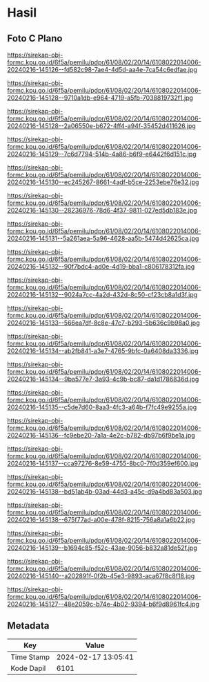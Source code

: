 # Hasil

## Foto C Plano

https://sirekap-obj-formc.kpu.go.id/6f5a/pemilu/pdpr/61/08/02/20/14/6108022014006-20240216-145126--fd582c98-7ae4-4d5d-aa4e-7ca54c6edfae.jpg

https://sirekap-obj-formc.kpu.go.id/6f5a/pemilu/pdpr/61/08/02/20/14/6108022014006-20240216-145128--9710a1db-e964-4719-a5fb-7038819732f1.jpg

https://sirekap-obj-formc.kpu.go.id/6f5a/pemilu/pdpr/61/08/02/20/14/6108022014006-20240216-145128--2a06550e-b672-4ff4-a94f-35452d411626.jpg

https://sirekap-obj-formc.kpu.go.id/6f5a/pemilu/pdpr/61/08/02/20/14/6108022014006-20240216-145129--7c6d7794-514b-4a86-b6f9-e6442f6d151c.jpg

https://sirekap-obj-formc.kpu.go.id/6f5a/pemilu/pdpr/61/08/02/20/14/6108022014006-20240216-145130--ec245267-8661-4adf-b5ce-2253ebe76e32.jpg

https://sirekap-obj-formc.kpu.go.id/6f5a/pemilu/pdpr/61/08/02/20/14/6108022014006-20240216-145130--28236976-78d6-4f37-9811-027ed5db183e.jpg

https://sirekap-obj-formc.kpu.go.id/6f5a/pemilu/pdpr/61/08/02/20/14/6108022014006-20240216-145131--5a261aea-5a96-4628-aa5b-5474d42625ca.jpg

https://sirekap-obj-formc.kpu.go.id/6f5a/pemilu/pdpr/61/08/02/20/14/6108022014006-20240216-145132--90f7bdc4-ad0e-4d19-bba1-c806178312fa.jpg

https://sirekap-obj-formc.kpu.go.id/6f5a/pemilu/pdpr/61/08/02/20/14/6108022014006-20240216-145132--9024a7cc-4a2d-432d-8c50-cf23cb8a1d3f.jpg

https://sirekap-obj-formc.kpu.go.id/6f5a/pemilu/pdpr/61/08/02/20/14/6108022014006-20240216-145133--566ea7df-8c8e-47c7-b293-5b636c9b98a0.jpg

https://sirekap-obj-formc.kpu.go.id/6f5a/pemilu/pdpr/61/08/02/20/14/6108022014006-20240216-145134--ab2fb841-a3e7-4765-9bfc-0a6408da3336.jpg

https://sirekap-obj-formc.kpu.go.id/6f5a/pemilu/pdpr/61/08/02/20/14/6108022014006-20240216-145134--9ba577e7-3a93-4c9b-bc87-da1d1786836d.jpg

https://sirekap-obj-formc.kpu.go.id/6f5a/pemilu/pdpr/61/08/02/20/14/6108022014006-20240216-145135--c5de7d60-8aa3-4fc3-a64b-f7fc49e9255a.jpg

https://sirekap-obj-formc.kpu.go.id/6f5a/pemilu/pdpr/61/08/02/20/14/6108022014006-20240216-145136--fc9ebe20-7a1a-4e2c-b782-db97b6f9be1a.jpg

https://sirekap-obj-formc.kpu.go.id/6f5a/pemilu/pdpr/61/08/02/20/14/6108022014006-20240216-145137--cca97276-8e59-4755-8bc0-7f0d359ef600.jpg

https://sirekap-obj-formc.kpu.go.id/6f5a/pemilu/pdpr/61/08/02/20/14/6108022014006-20240216-145138--bd51ab4b-03ad-44d3-a45c-d9a4bd83a503.jpg

https://sirekap-obj-formc.kpu.go.id/6f5a/pemilu/pdpr/61/08/02/20/14/6108022014006-20240216-145138--675f77ad-a00e-478f-8215-756a8a1a6b22.jpg

https://sirekap-obj-formc.kpu.go.id/6f5a/pemilu/pdpr/61/08/02/20/14/6108022014006-20240216-145139--b1694c85-f52c-43ae-9056-b832a81de52f.jpg

https://sirekap-obj-formc.kpu.go.id/6f5a/pemilu/pdpr/61/08/02/20/14/6108022014006-20240216-145140--a202891f-0f2b-45e3-9893-aca67f8c8f18.jpg

https://sirekap-obj-formc.kpu.go.id/6f5a/pemilu/pdpr/61/08/02/20/14/6108022014006-20240216-145127--48e2059c-b74e-4b02-9394-b6f9d8961fc4.jpg


## Metadata

| Key        | Value               |
| ---------- | ------------------- |
| Time Stamp | 2024-02-17 13:05:41 |
| Kode Dapil | 6101                |




